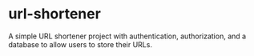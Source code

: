 # url-shortener
A simple URL shortener project with authentication, authorization, and a database to allow users to store their URLs.
